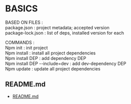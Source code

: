 # BASICS  
  
  
BASED ON FILES :   
package.json : project metadata; accepted version  
package-lock.json : list of deps, installed version for each  
  
COMMANDS :   
Npm init : init project  
Npm install : install all project dependencies  
Npm install DEP : add dependency DEP  
Npm install DEP --include=dev : add dev-dependency DEP  
Npm update : update all project dependencies  

## README.md  
*	[README.md](./README.md)  

